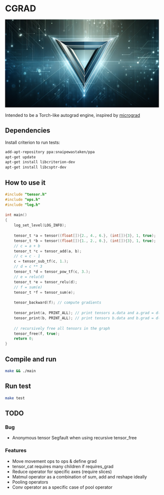 # CGRAD
![logo](docs/logo.png)

Intended to be a Torch-like autograd engine, inspired by [micrograd](https://github.com/karpathy/micrograd/tree/master)

## Dependencies
Install criterion to run tests:
```bash
add-apt-repository ppa:snaipewastaken/ppa
apt-get update
apt-get install libcriterion-dev
apt-get install libcsptr-dev
```

## How to use it
```C
#include "tensor.h"
#include "ops.h"
#include "log.h"

int main()
{
    log_set_level(LOG_INFO);

    tensor_t *a = tensor((float[]){2., 4., 6.}, (int[]){3}, 1, true);
    tensor_t *b = tensor((float[]){1., 2., 0.}, (int[]){3}, 1, true);
    // c = a + b
    tensor_t *c = tensor_add(a, b);
    // c = c - 1
    c = tensor_sub_tf(c, 1.);
    // d = c ** 3
    tensor_t *d = tensor_pow_tf(c, 3.);
    // e = relu(d)
    tensor_t *e = tensor_relu(d);
    // f = sum(e)
    tensor_t *f = tensor_sum(e);

    tensor_backward(f); // compute gradients

    tensor_print(a, PRINT_ALL); // print tensors a.data and a.grad = d(f)/d(a)
    tensor_print(b, PRINT_ALL); // print tensors b.data and b.grad = d(f)/d(b)

    // recursively free all tensors in the graph
    tensor_free(f, true);
    return 0;
}
```

## Compile and run

```bash
make && ./main
```

## Run test

```bash
make test
```

## TODO

### Bug
- Anonymous tensor Segfault when using recursive tensor_free

### Features
- Move movement ops to ops & define grad
- tensor_cat requires many children if requires_grad 
- Reduce operator for specific axes (require slices)
- Matmul operator as a combination of sum, add and reshape ideally
- Pooling operators
- Conv operator as a specific case of pool operator
